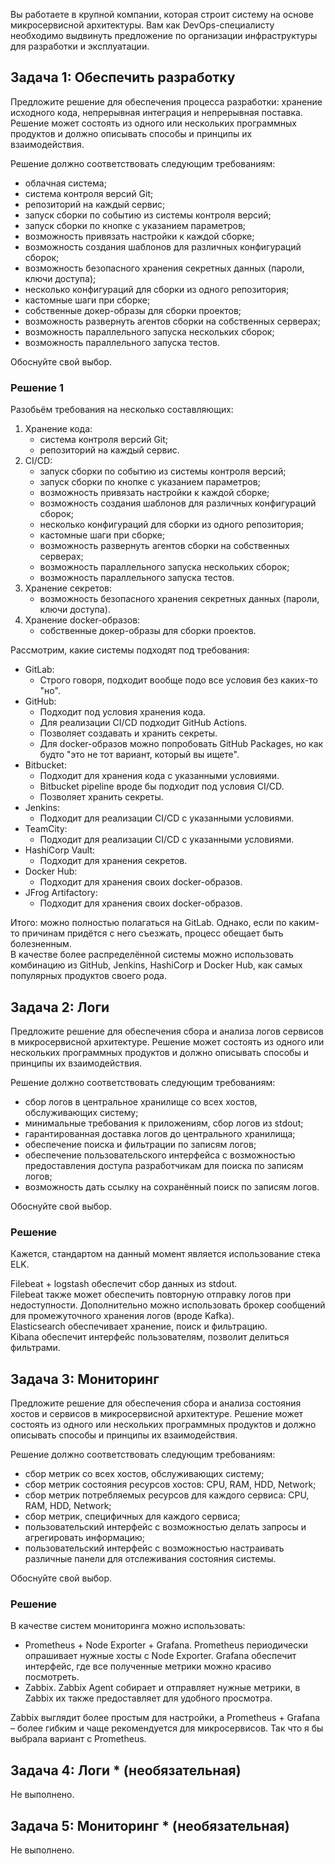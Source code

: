Вы работаете в крупной компании, которая строит систему на основе микросервисной архитектуры.
Вам как DevOps-специалисту необходимо выдвинуть предложение по организации инфраструктуры для разработки и эксплуатации.


## Задача 1: Обеспечить разработку

Предложите решение для обеспечения процесса разработки: хранение исходного кода, непрерывная интеграция и непрерывная поставка. 
Решение может состоять из одного или нескольких программных продуктов и должно описывать способы и принципы их взаимодействия.

Решение должно соответствовать следующим требованиям:
- облачная система;
- система контроля версий Git;
- репозиторий на каждый сервис;
- запуск сборки по событию из системы контроля версий;
- запуск сборки по кнопке с указанием параметров;
- возможность привязать настройки к каждой сборке;
- возможность создания шаблонов для различных конфигураций сборок;
- возможность безопасного хранения секретных данных (пароли, ключи доступа);
- несколько конфигураций для сборки из одного репозитория;
- кастомные шаги при сборке;
- собственные докер-образы для сборки проектов;
- возможность развернуть агентов сборки на собственных серверах;
- возможность параллельного запуска нескольких сборок;
- возможность параллельного запуска тестов.

Обоснуйте свой выбор.

### Решение 1

Разобьём требования на несколько составляющих:
1. Хранение кода:
    - система контроля версий Git;
    - репозиторий на каждый сервис.
2. CI/CD:
    - запуск сборки по событию из системы контроля версий;
    - запуск сборки по кнопке с указанием параметров;
    - возможность привязать настройки к каждой сборке;
    - возможность создания шаблонов для различных конфигураций сборок; 
    - несколько конфигураций для сборки из одного репозитория;
    - кастомные шаги при сборке;
    - возможность развернуть агентов сборки на собственных серверах;
    - возможность параллельного запуска нескольких сборок;
    - возможность параллельного запуска тестов.
3. Хранение секретов:
    - возможность безопасного хранения секретных данных (пароли, ключи доступа).
4. Хранение docker-образов:
    - собственные докер-образы для сборки проектов.

Рассмотрим, какие системы подходят под требования:
* GitLab: 
    * Строго говоря, подходит вообще подо все условия без каких-то "но".
* GitHub: 
    * Подходит под условия хранения кода.
    * Для реализации CI/CD подходит GitHub Actions.
    * Позволяет создавать и хранить секреты.
    * Для docker-образов можно попробовать GitHub Packages, но как будто "это не тот вариант, который вы ищете". 
* Bitbucket:
    * Подходит для хранения кода с указанными условиями.
    * Bitbucket pipeline вроде бы подходит под условия CI/CD.
    * Позволяет хранить секреты.
* Jenkins:
    * Подходит для реализации CI/CD с указанными условиями.
* TeamCity:
    * Подходит для реализации CI/CD с указанными условиями.
* HashiCorp Vault:
    * Подходит для хранения секретов.
* Docker Hub:
    * Подходит для хранения своих docker-образов.
* JFrog Artifactory:
    * Подходит для хранения своих docker-образов.

Итого: можно полностью полагаться на GitLab. Однако, если по каким-то причинам придётся с него съезжать, процесс обещает быть болезненным.<br/> В качестве более распределённой системы можно использовать комбинацию из GitHub, Jenkins, HashiCorp и Docker Hub, как самых популярных продуктов своего рода. 

## Задача 2: Логи

Предложите решение для обеспечения сбора и анализа логов сервисов в микросервисной архитектуре.
Решение может состоять из одного или нескольких программных продуктов и должно описывать способы и принципы их взаимодействия.

Решение должно соответствовать следующим требованиям:
- сбор логов в центральное хранилище со всех хостов, обслуживающих систему;
- минимальные требования к приложениям, сбор логов из stdout;
- гарантированная доставка логов до центрального хранилища;
- обеспечение поиска и фильтрации по записям логов;
- обеспечение пользовательского интерфейса с возможностью предоставления доступа разработчикам для поиска по записям логов;
- возможность дать ссылку на сохранённый поиск по записям логов.

Обоснуйте свой выбор.

### Решение

Кажется, стандартом на данный момент является использование стека ELK. 

Filebeat + logstash обеспечит сбор данных из stdout.<br/>
Filebeat также может обеспечить повторную отправку логов при недоступности. Дополнительно можно использовать брокер сообщений для промежуточного хранения логов (вроде Kafka).<br/>
Elasticsearch обеспечивает хранение, поиск и фильтрацию.<br/>
Kibana обеспечит интерфейс пользователям, позволит делиться фильтрами.


## Задача 3: Мониторинг

Предложите решение для обеспечения сбора и анализа состояния хостов и сервисов в микросервисной архитектуре.
Решение может состоять из одного или нескольких программных продуктов и должно описывать способы и принципы их взаимодействия.

Решение должно соответствовать следующим требованиям:
- сбор метрик со всех хостов, обслуживающих систему;
- сбор метрик состояния ресурсов хостов: CPU, RAM, HDD, Network;
- сбор метрик потребляемых ресурсов для каждого сервиса: CPU, RAM, HDD, Network;
- сбор метрик, специфичных для каждого сервиса;
- пользовательский интерфейс с возможностью делать запросы и агрегировать информацию;
- пользовательский интерфейс с возможностью настраивать различные панели для отслеживания состояния системы.

Обоснуйте свой выбор.

### Решение

В качестве систем мониторинга можно использовать:
* Prometheus + Node Exporter + Grafana. Prometheus периодически опрашивает нужные хосты с Node Exporter. Grafana обеспечит интерфейс, где все полученные метрики можно красиво посмотреть.
* Zabbix. Zabbix Agent собирает и отправляет нужные метрики, в Zabbix их также предоставляет для удобного просмотра.

Zabbix выглядит более простым для настройки, а Prometheus + Grafana – более гибким и чаще рекомендуется для микросервисов. Так что я бы выбрала вариант с Prometheus.

## Задача 4: Логи * (необязательная)

Не выполнено.


## Задача 5: Мониторинг * (необязательная)

Не выполнено.